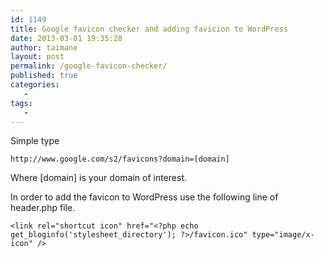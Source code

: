 ```yaml
---
id: 1149
title: Google favicon checker and adding favicion to WordPress
date: 2013-03-01 19:35:28
author: taimane
layout: post
permalink: /google-favicon-checker/
published: true
categories:
   -
tags:
   -
---
```

Simple type 

```
http://www.google.com/s2/favicons?domain=[domain]
```

Where [domain] is your domain of interest.

In order to add the favicon to WordPress use the following line of header.php file.

```
<link rel="shortcut icon" href="<?php echo get_bloginfo('stylesheet_directory'); ?>/favicon.ico" type="image/x-icon" />
```
